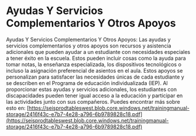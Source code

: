 # Ayudas Y Servicios Complementarios Y Otros Apoyos
Ayudas Y Servicios Complementarios Y Otros Apoyos: Las ayudas y servicios complementarios y otros apoyos son recursos y asistencia adicionales que pueden ayudar a un estudiante con necesidades especiales a tener éxito en la escuela. Estos pueden incluir cosas como la ayuda para tomar notas, la enseñanza especializada, los dispositivos tecnológicos o incluso la asignación preferencial de asientos en el aula. Estos apoyos se personalizan para satisfacer las necesidades únicas de cada estudiante y se describen en el Programa de educación individualizada (IEP). Al proporcionar estas ayudas y servicios adicionales, los estudiantes con discapacidades pueden tener igual acceso a la educación y participar en las actividades junto con sus compañeros.
Puedes encontrar más sobre esto en: [https://seisprodtableswest.blob.core.windows.net/trainingmanual-storage/2416f43c-e7b7-4e28-a796-6b9789828c18.pdf](https://seisprodtableswest.blob.core.windows.net/trainingmanual-storage/2416f43c-e7b7-4e28-a796-6b9789828c18.pdf)